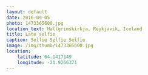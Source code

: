 ```yaml
---
layout: default
date: 2016-09-05
photo: 1473365600.jpg
location_text: Hallgrimskirkja, Reykjavik, Iceland
title: Late selfie
caption: Selfie Selfie Selfie
image: /img/thumb/1473365600.jpg
location:
    latitude: 64.1417149
    longitude: -21.9266371
---
```


